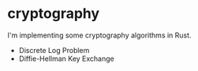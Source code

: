 # cryptography
I'm implementing some cryptography algorithms in Rust.

- Discrete Log Problem
- Diffie-Hellman Key Exchange